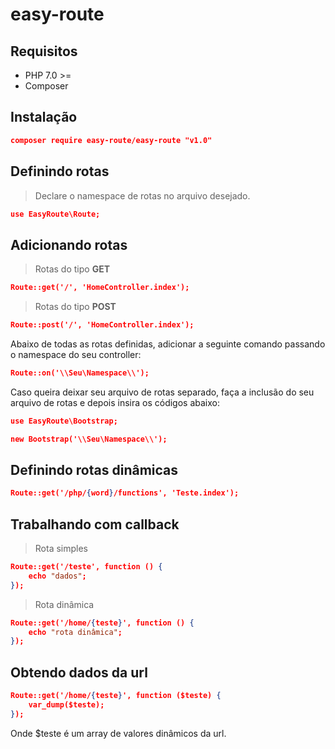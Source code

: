 # easy-route

## Requisitos
* PHP 7.0 >=
* Composer 

## Instalação
```json
composer require easy-route/easy-route "v1.0"
``` 

## Definindo rotas
> Declare o namespace de rotas no arquivo desejado.
```json
use EasyRoute\Route;
``` 

## Adicionando rotas
> Rotas do tipo **GET**
```json
Route::get('/', 'HomeController.index');
```

> Rotas do tipo **POST**
```json
Route::post('/', 'HomeController.index');
```

Abaixo de todas as rotas definidas, adicionar a seguinte comando passando o namespace do seu controller:
```json
Route::on('\\Seu\Namespace\\');
```

Caso queira deixar seu arquivo de rotas separado, faça a inclusão do seu arquivo de rotas e depois insira os códigos abaixo:
```json
use EasyRoute\Bootstrap;

new Bootstrap('\\Seu\Namespace\\');
```

## Definindo rotas dinâmicas
```json
Route::get('/php/{word}/functions', 'Teste.index');
```
## Trabalhando com callback
> Rota simples
```json
Route::get('/teste', function () {
    echo "dados";
});
``` 
> Rota dinâmica
```json
Route::get('/home/{teste}', function () {
    echo "rota dinâmica";
});
```
## Obtendo dados da url
```json
Route::get('/home/{teste}', function ($teste) {
    var_dump($teste);
});
```
Onde $teste é um array de valores dinâmicos da url.